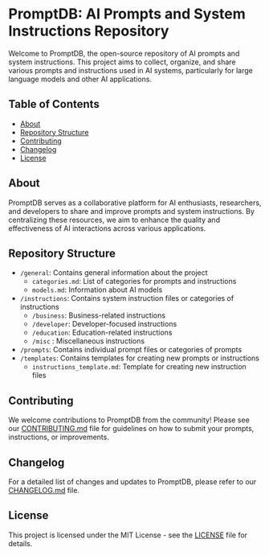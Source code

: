 # PromptDB: AI Prompts and System Instructions Repository

Welcome to PromptDB, the open-source repository of AI prompts and system instructions. This project aims to collect, organize, and share various prompts and instructions used in AI systems, particularly for large language models and other AI applications.

## Table of Contents

- [About](#about)
- [Repository Structure](#repository-structure)
- [Contributing](#contributing)
- [Changelog](#changelog)
- [License](#license)

## About

PromptDB serves as a collaborative platform for AI enthusiasts, researchers, and developers to share and improve prompts and system instructions. By centralizing these resources, we aim to enhance the quality and effectiveness of AI interactions across various applications.

## Repository Structure

- `/general`: Contains general information about the project
  - `categories.md`: List of categories for prompts and instructions
  - `models.md`: Information about AI models
- `/instructions`: Contains system instruction files or categories of instructions
  - `/business`: Business-related instructions
  - `/developer`: Developer-focused instructions
  - `/education`: Education-related instructions
  - `/misc` : Miscellaneous instructions
- `/prompts`: Contains individual prompt files or categories of prompts
- `/templates`: Contains templates for creating new prompts or instructions
  - `instructions_template.md`: Template for creating new instruction files

## Contributing

We welcome contributions to PromptDB from the community! Please see our [CONTRIBUTING.md](CONTRIBUTING.md) file for guidelines on how to submit your prompts, instructions, or improvements.

## Changelog

For a detailed list of changes and updates to PromptDB, please refer to our [CHANGELOG.md](CHANGELOG.md) file.

## License

This project is licensed under the MIT License - see the [LICENSE](LICENSE) file for details.
